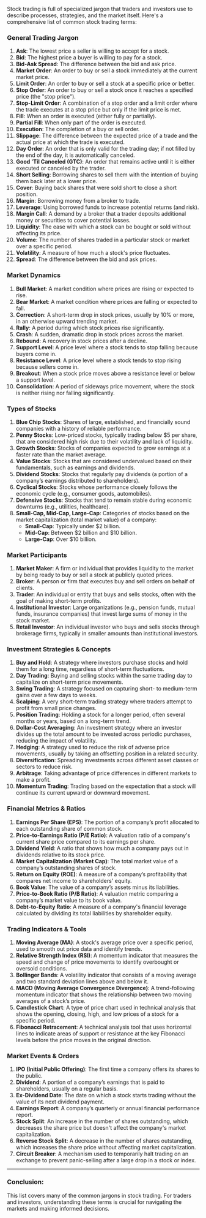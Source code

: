 Stock trading is full of specialized jargon that traders and investors use to describe processes, strategies, and the market itself. Here's a comprehensive list of common stock trading terms:

### General Trading Jargon

1. **Ask**: The lowest price a seller is willing to accept for a stock.
2. **Bid**: The highest price a buyer is willing to pay for a stock.
3. **Bid-Ask Spread**: The difference between the bid and ask price.
4. **Market Order**: An order to buy or sell a stock immediately at the current market price.
5. **Limit Order**: An order to buy or sell a stock at a specific price or better.
6. **Stop Order**: An order to buy or sell a stock once it reaches a specified price (the "stop price").
7. **Stop-Limit Order**: A combination of a stop order and a limit order where the trade executes at a stop price but only if the limit price is met.
8. **Fill**: When an order is executed (either fully or partially).
9. **Partial Fill**: When only part of the order is executed.
10. **Execution**: The completion of a buy or sell order.
11. **Slippage**: The difference between the expected price of a trade and the actual price at which the trade is executed.
12. **Day Order**: An order that is only valid for the trading day; if not filled by the end of the day, it is automatically canceled.
13. **Good 'Til Canceled (GTC)**: An order that remains active until it is either executed or canceled by the trader.
14. **Short Selling**: Borrowing shares to sell them with the intention of buying them back later at a lower price.
15. **Cover**: Buying back shares that were sold short to close a short position.
16. **Margin**: Borrowing money from a broker to trade.
17. **Leverage**: Using borrowed funds to increase potential returns (and risk).
18. **Margin Call**: A demand by a broker that a trader deposits additional money or securities to cover potential losses.
19. **Liquidity**: The ease with which a stock can be bought or sold without affecting its price.
20. **Volume**: The number of shares traded in a particular stock or market over a specific period.
21. **Volatility**: A measure of how much a stock's price fluctuates.
22. **Spread**: The difference between the bid and ask prices.

### Market Dynamics

1. **Bull Market**: A market condition where prices are rising or expected to rise.
2. **Bear Market**: A market condition where prices are falling or expected to fall.
3. **Correction**: A short-term drop in stock prices, usually by 10% or more, in an otherwise upward trending market.
4. **Rally**: A period during which stock prices rise significantly.
5. **Crash**: A sudden, dramatic drop in stock prices across the market.
6. **Rebound**: A recovery in stock prices after a decline.
7. **Support Level**: A price level where a stock tends to stop falling because buyers come in.
8. **Resistance Level**: A price level where a stock tends to stop rising because sellers come in.
9. **Breakout**: When a stock price moves above a resistance level or below a support level.
10. **Consolidation**: A period of sideways price movement, where the stock is neither rising nor falling significantly.

### Types of Stocks

1. **Blue Chip Stocks**: Shares of large, established, and financially sound companies with a history of reliable performance.
2. **Penny Stocks**: Low-priced stocks, typically trading below $5 per share, that are considered high risk due to their volatility and lack of liquidity.
3. **Growth Stocks**: Stocks of companies expected to grow earnings at a faster rate than the market average.
4. **Value Stocks**: Stocks that are considered undervalued based on their fundamentals, such as earnings and dividends.
5. **Dividend Stocks**: Stocks that regularly pay dividends (a portion of a company’s earnings distributed to shareholders).
6. **Cyclical Stocks**: Stocks whose performance closely follows the economic cycle (e.g., consumer goods, automobiles).
7. **Defensive Stocks**: Stocks that tend to remain stable during economic downturns (e.g., utilities, healthcare).
8. **Small-Cap, Mid-Cap, Large-Cap**: Categories of stocks based on the market capitalization (total market value) of a company:
    - **Small-Cap**: Typically under $2 billion.
    - **Mid-Cap**: Between $2 billion and $10 billion.
    - **Large-Cap**: Over $10 billion.

### Market Participants

1. **Market Maker**: A firm or individual that provides liquidity to the market by being ready to buy or sell a stock at publicly quoted prices.
2. **Broker**: A person or firm that executes buy and sell orders on behalf of clients.
3. **Trader**: An individual or entity that buys and sells stocks, often with the goal of making short-term profits.
4. **Institutional Investor**: Large organizations (e.g., pension funds, mutual funds, insurance companies) that invest large sums of money in the stock market.
5. **Retail Investor**: An individual investor who buys and sells stocks through brokerage firms, typically in smaller amounts than institutional investors.

### Investment Strategies & Concepts

1. **Buy and Hold**: A strategy where investors purchase stocks and hold them for a long time, regardless of short-term fluctuations.
2. **Day Trading**: Buying and selling stocks within the same trading day to capitalize on short-term price movements.
3. **Swing Trading**: A strategy focused on capturing short- to medium-term gains over a few days to weeks.
4. **Scalping**: A very short-term trading strategy where traders attempt to profit from small price changes.
5. **Position Trading**: Holding a stock for a longer period, often several months or years, based on a long-term trend.
6. **Dollar-Cost Averaging**: An investment strategy where an investor divides up the total amount to be invested across periodic purchases, reducing the impact of volatility.
7. **Hedging**: A strategy used to reduce the risk of adverse price movements, usually by taking an offsetting position in a related security.
8. **Diversification**: Spreading investments across different asset classes or sectors to reduce risk.
9. **Arbitrage**: Taking advantage of price differences in different markets to make a profit.
10. **Momentum Trading**: Trading based on the expectation that a stock will continue its current upward or downward movement.

### Financial Metrics & Ratios

1. **Earnings Per Share (EPS)**: The portion of a company’s profit allocated to each outstanding share of common stock.
2. **Price-to-Earnings Ratio (P/E Ratio)**: A valuation ratio of a company's current share price compared to its earnings per share.
3. **Dividend Yield**: A ratio that shows how much a company pays out in dividends relative to its stock price.
4. **Market Capitalization (Market Cap)**: The total market value of a company’s outstanding shares of stock.
5. **Return on Equity (ROE)**: A measure of a company’s profitability that compares net income to shareholders' equity.
6. **Book Value**: The value of a company’s assets minus its liabilities.
7. **Price-to-Book Ratio (P/B Ratio)**: A valuation metric comparing a company’s market value to its book value.
8. **Debt-to-Equity Ratio**: A measure of a company's financial leverage calculated by dividing its total liabilities by shareholder equity.

### Trading Indicators & Tools

1. **Moving Average (MA)**: A stock's average price over a specific period, used to smooth out price data and identify trends.
2. **Relative Strength Index (RSI)**: A momentum indicator that measures the speed and change of price movements to identify overbought or oversold conditions.
3. **Bollinger Bands**: A volatility indicator that consists of a moving average and two standard deviation lines above and below it.
4. **MACD (Moving Average Convergence Divergence)**: A trend-following momentum indicator that shows the relationship between two moving averages of a stock’s price.
5. **Candlestick Chart**: A type of price chart used in technical analysis that shows the opening, closing, high, and low prices of a stock for a specific period.
6. **Fibonacci Retracement**: A technical analysis tool that uses horizontal lines to indicate areas of support or resistance at the key Fibonacci levels before the price moves in the original direction.

### Market Events & Orders

1. **IPO (Initial Public Offering)**: The first time a company offers its shares to the public.
2. **Dividend**: A portion of a company’s earnings that is paid to shareholders, usually on a regular basis.
3. **Ex-Dividend Date**: The date on which a stock starts trading without the value of its next dividend payment.
4. **Earnings Report**: A company’s quarterly or annual financial performance report.
5. **Stock Split**: An increase in the number of shares outstanding, which decreases the share price but doesn't affect the company's market capitalization.
6. **Reverse Stock Split**: A decrease in the number of shares outstanding, which increases the share price without affecting market capitalization.
7. **Circuit Breaker**: A mechanism used to temporarily halt trading on an exchange to prevent panic-selling after a large drop in a stock or index.

---

### Conclusion:
This list covers many of the common jargons in stock trading. For traders and investors, understanding these terms is crucial for navigating the markets and making informed decisions.